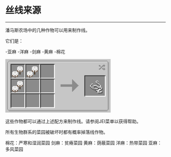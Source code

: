 # 丝线来源
___

潘马斯农场中的几种作物可以用来制作线。

它们是：

-亚麻
-洋麻
-剑麻
-黄麻
-棉花

![线配方](stringrecipe.png)

这些作物都可以通过上述配方来制作线。请参阅JEI菜单以获得帮助。

所有生物群系的菜园被破坏时都有概率掉落线作物。

棉花：严寒和湿润菜园
剑麻：贫瘠菜园
黄麻：荫蔽菜园
洋麻：热带菜园
亚麻：多风菜园





